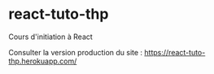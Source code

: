 # react-tuto-thp
Cours d'initiation à React

Consulter la version production du site : https://react-tuto-thp.herokuapp.com/